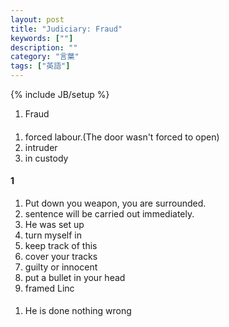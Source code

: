 ```yaml
---
layout: post
title: "Judiciary: Fraud"
keywords: [""]
description: ""
category: "言葉"
tags: ["英語"]
---
```

{% include JB/setup %}

1. Fraud
#### 
1. forced labour.(The door wasn't forced to open)
2. intruder
3. in custody


#### 1
1. Put down you weapon, you are surrounded.
2. sentence will be carried out immediately.
3. He was set up
4. turn myself in 
5. keep track of this
6. cover your tracks
7. guilty or innocent
8. put a bullet in your head
9. framed Linc


#### 
1. He is done nothing wrong
